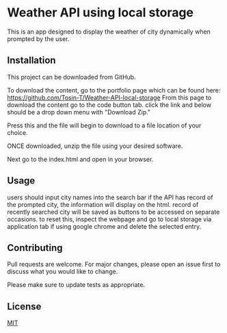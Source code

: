 # Weather API using local storage

This is an app designed to display the weather of city dynamically when prompted by the user.
## Installation

This project can be downloaded from GitHub.

To download the content, go to the portfolio page which can be found here: https://github.com/Tosin-T/Weather-API-local-storage
From this page to download the content go to the code button tab. click the link and below should be a drop down menu with "Download Zip."

Press this and the file will begin to download to a file location of your choice.

ONCE downloaded, unzip the file using your desired software.

Next go to the index.html and open in your browser.


## Usage
users should input city names into the search bar 
if the API has record of the prompted city, the information will display on the html.
record of recently searched city will be saved as buttons to be accessed on separate occasions.
to reset this, inspect the webpage and go to local storage via application tab if using google chrome and delete the selected entry.


## Contributing

Pull requests are welcome. For major changes, please open an issue first
to discuss what you would like to change.

Please make sure to update tests as appropriate.

## License

[MIT](https://choosealicense.com/licenses/mit/)